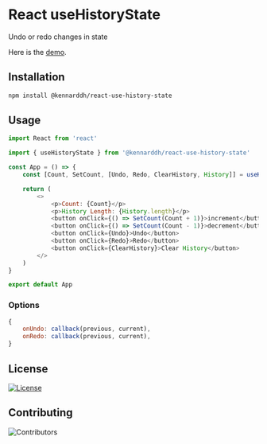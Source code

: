 # React useHistoryState

Undo or redo changes in state

Here is the [demo](https://react-eghud9.stackblitz.io/).

## Installation

```bash
npm install @kennarddh/react-use-history-state
```

## Usage

```js
import React from 'react'

import { useHistoryState } from '@kennarddh/react-use-history-state'

const App = () => {
	const [Count, SetCount, [Undo, Redo, ClearHistory, History]] = useHistoryState(1, options)

	return (
		<>
			<p>Count: {Count}</p>
			<p>History Length: {History.length}</p>
			<button onClick={() => SetCount(Count + 1)}>increment</button>
			<button onClick={() => SetCount(Count - 1)}>decrement</button>
			<button onClick={Undo}>Undo</button>
			<button onClick={Redo}>Redo</button>
			<button onClick={ClearHistory}>Clear History</button>
		</>
	)
}

export default App
```

### Options

```javascript
{
	onUndo: callback(previous, current),
	onRedo: callback(previous, current),
}
```

## License

[![License](https://img.shields.io/badge/License-MIT-yellow.svg)](https://opensource.org/licenses/MIT)

## Contributing

![Contributors](https://img.shields.io/badge/Contributors-1-blue.svg)

